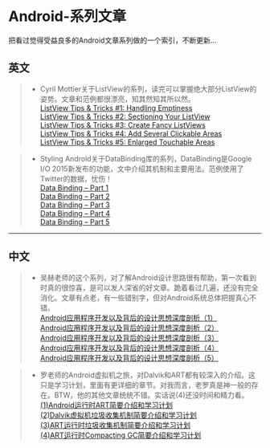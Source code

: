 # Android-系列文章

把看过觉得受益良多的Android文章系列做的一个索引，不断更新...

## 英文
>* Cyril Mottier关于ListView的系列，读完可以掌握绝大部分ListView的姿势。文章和范例都很漂亮，知其然知其所以然。  
[ListView Tips & Tricks #1: Handling Emptiness](http://www.cyrilmottier.com/2011/06/20/listview-tips-tricks-1-handle-emptiness/)  
[ListView Tips & Tricks #2: Sectioning Your ListView](http://www.cyrilmottier.com/2011/07/05/listview-tips-tricks-2-section-your-listview/)  
[ListView Tips & Tricks #3: Create Fancy ListViews](http://www.cyrilmottier.com/2011/08/08/listview-tips-tricks-3-create-fancy-listviews/)  
[ListView Tips & Tricks #4: Add Several Clickable Areas](http://www.cyrilmottier.com/2011/11/23/listview-tips-tricks-4-add-several-clickable-areas/)  
[ListView Tips & Tricks #5: Enlarged Touchable Areas](http://www.cyrilmottier.com/2012/02/16/listview-tips-tricks-5-enlarged-touchable-areas/)

>* Styling Android关于DataBinding库的系列，DataBinding是Google I/O 2015新发布的功能，文中介绍其机制和主要用法。范例使用了Twitter的数据，忧伤！  
[Data Binding – Part 1](https://blog.stylingandroid.com/data-binding-part-1)  
[Data Binding – Part 2](https://blog.stylingandroid.com/data-binding-part-2)  
[Data Binding – Part 3](https://blog.stylingandroid.com/data-binding-part-3)  
[Data Binding – Part 4](https://blog.stylingandroid.com/data-binding-part-4)  
[Data Binding – Part 5](https://blog.stylingandroid.com/data-binding-part-5)  


---  
## 中文


>* 吴赫老师的这个系列，对了解Android设计思路很有帮助，第一次看到时真的很惊喜，是可以发人深省的好文章。跪着看过几遍，还没有完全消化。文章有点老，有一些错别字，但对Android系统总体把握真心不错。  
[Android应用程序开发以及背后的设计思想深度剖析（1）](http://blog.csdn.net/21cnbao/article/details/7835255)  
[Android应用程序开发以及背后的设计思想深度剖析（2）](http://blog.csdn.net/21cnbao/article/details/7917652)  
[Android应用程序开发以及背后的设计思想深度剖析（3）](http://blog.csdn.net/21cnbao/article/details/7980633)  
[Android应用程序开发以及背后的设计思想深度剖析（4）](http://blog.csdn.net/21cnbao/article/details/8018768)  
[Android应用程序开发以及背后的设计思想深度剖析（5）](http://blog.csdn.net/21cnbao/article/details/8068896)  

>* 罗老师的Android虚拟机之旅，对Dalvik和ART都有较深入的介绍。这只是学习计划，里面有更详细的章节。对我而言，老罗真是神一般的存在。BTW，他的其他文章统统不错。实话说(4)还没时间和精力看。   
[(1)Android运行时ART简要介绍和学习计划](http://blog.csdn.net/luoshengyang/article/details/39256813)    
[(2)Dalvik虚拟机垃圾收集机制简要介绍和学习计划](http://blog.csdn.net/luoshengyang/article/details/41338251)  
[(3)ART运行时垃圾收集机制简要介绍和学习计划](http://blog.csdn.net/luoshengyang/article/details/42072975)  
[(4)ART运行时Compacting GC简要介绍和学习计划](http://blog.csdn.net/luoshengyang/article/details/44513977)  
